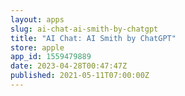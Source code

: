 ```yaml
---
layout: apps
slug: ai-chat-ai-smith-by-chatgpt
title: "AI Chat: AI Smith by ChatGPT"
store: apple
app_id: 1559479889
date: 2023-04-28T00:47:47Z
published: 2021-05-11T07:00:00Z
---
```

